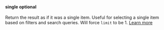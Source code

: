 #### single <def-type>optional</def-type>
Return the result as if it was a single item. Useful for selecting a single item based on filters and search queries. Will force `limit` to be 1. [Learn more](/api/params/single.html)